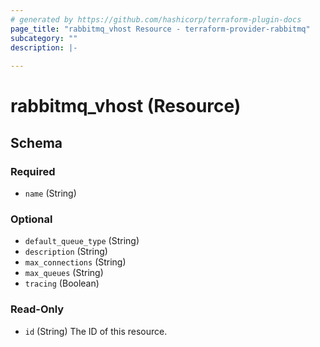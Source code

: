 ```yaml
---
# generated by https://github.com/hashicorp/terraform-plugin-docs
page_title: "rabbitmq_vhost Resource - terraform-provider-rabbitmq"
subcategory: ""
description: |-
  
---
```


# rabbitmq_vhost (Resource)





<!-- schema generated by tfplugindocs -->
## Schema

### Required

- `name` (String)

### Optional

- `default_queue_type` (String)
- `description` (String)
- `max_connections` (String)
- `max_queues` (String)
- `tracing` (Boolean)

### Read-Only

- `id` (String) The ID of this resource.
